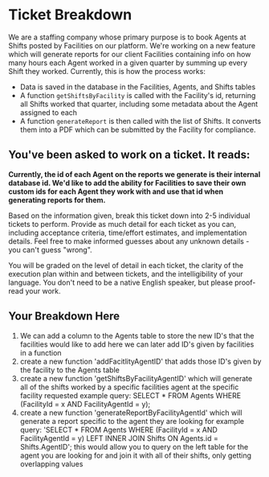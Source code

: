 # Ticket Breakdown
We are a staffing company whose primary purpose is to book Agents at Shifts posted by Facilities on our platform. We're working on a new feature which will generate reports for our client Facilities containing info on how many hours each Agent worked in a given quarter by summing up every Shift they worked. Currently, this is how the process works:

- Data is saved in the database in the Facilities, Agents, and Shifts tables
- A function `getShiftsByFacility` is called with the Facility's id, returning all Shifts worked that quarter, including some metadata about the Agent assigned to each
- A function `generateReport` is then called with the list of Shifts. It converts them into a PDF which can be submitted by the Facility for compliance.

## You've been asked to work on a ticket. It reads:

**Currently, the id of each Agent on the reports we generate is their internal database id. We'd like to add the ability for Facilities to save their own custom ids for each Agent they work with and use that id when generating reports for them.**


Based on the information given, break this ticket down into 2-5 individual tickets to perform. Provide as much detail for each ticket as you can, including acceptance criteria, time/effort estimates, and implementation details. Feel free to make informed guesses about any unknown details - you can't guess "wrong".


You will be graded on the level of detail in each ticket, the clarity of the execution plan within and between tickets, and the intelligibility of your language. You don't need to be a native English speaker, but please proof-read your work.

## Your Breakdown Here
1. We can add a column to the Agents table to store the new ID's that the facilities would like to add
  here we can later add ID's given by facilities in a function
2. create a new function 'addFacitlityAgentID' that adds those ID's given by the facility to the Agents table
3. create a new function 'getShiftsByFacilityAgentID' which will generate all of the shifts worked by a specific facilities agent at the specific facility requested
  example query: SELECT * FROM Agents WHERE (FacilityId = x AND FacilityAgentId = y);
4. create a new function 'generateReportByFacilityAgentId' which will generate a report specific to the agent they are looking for
  example query: 'SELECT * FROM Agents WHERE (FacilityId = x AND FacilityAgentId = y) LEFT INNER JOIN Shifts ON Agents.id = Shifts.AgentID';
  this would allow you to query on the left table for the agent you are looking for and join it with all of their shifts, only getting overlapping values